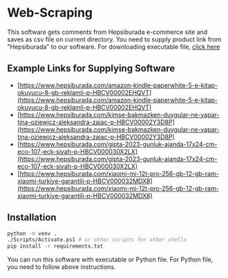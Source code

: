 # Web-Scraping
This software gets comments from Hepsiburada e-commerce site and saves as csv file on current directory. You need to supply product link from "Hepsiburada" to our software.
For downloading executable file, [click here](https://drive.google.com/file/d/16ctFN4Dokw8nuxoSIh-YjPUfNWhKLFZt/view?usp=sharing)

## Example Links for Supplying Software
* [https://www.hepsiburada.com/amazon-kindle-paperwhite-5-e-kitap-okuyucu-8-gb-reklamli-p-HBCV00002EHQVT](https://www.hepsiburada.com/amazon-kindle-paperwhite-5-e-kitap-okuyucu-8-gb-reklamli-p-HBCV00002EHQVT)
* [https://www.hepsiburada.com/kimse-bakmazken-duygular-ne-yapar-tina-oziewicz-aleksandra-zajac-p-HBCV00002Y3D8P](https://www.hepsiburada.com/kimse-bakmazken-duygular-ne-yapar-tina-oziewicz-aleksandra-zajac-p-HBCV00002Y3D8P)
* [https://www.hepsiburada.com/gipta-2023-gunluk-ajanda-17x24-cm-eco-107-eck-siyah-p-HBCV000030X2LX](https://www.hepsiburada.com/gipta-2023-gunluk-ajanda-17x24-cm-eco-107-eck-siyah-p-HBCV000030X2LX)
* [https://www.hepsiburada.com/xiaomi-mi-12t-pro-256-gb-12-gb-ram-xiaomi-turkiye-garantili-p-HBCV000032MDX8](https://www.hepsiburada.com/xiaomi-mi-12t-pro-256-gb-12-gb-ram-xiaomi-turkiye-garantili-p-HBCV000032MDX8)
## Installation
```bash
python -m venv .
./Scripts/Activate.ps1 # or other scripts for other shells 
pip install -r requirements.txt
```
You can run this software with executable or Python file. For Python file, you need to follow above instructions.



